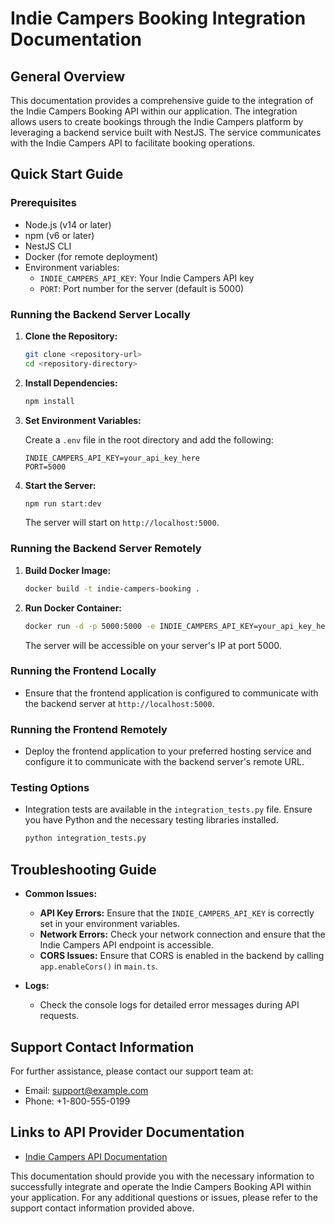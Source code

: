 # Indie Campers Booking Integration Documentation

## General Overview

This documentation provides a comprehensive guide to the integration of the Indie Campers Booking API within our application. The integration allows users to create bookings through the Indie Campers platform by leveraging a backend service built with NestJS. The service communicates with the Indie Campers API to facilitate booking operations.

## Quick Start Guide

### Prerequisites

- Node.js (v14 or later)
- npm (v6 or later)
- NestJS CLI
- Docker (for remote deployment)
- Environment variables:
  - `INDIE_CAMPERS_API_KEY`: Your Indie Campers API key
  - `PORT`: Port number for the server (default is 5000)

### Running the Backend Server Locally

1. **Clone the Repository:**

   ```bash
   git clone <repository-url>
   cd <repository-directory>
   ```

2. **Install Dependencies:**

   ```bash
   npm install
   ```

3. **Set Environment Variables:**

   Create a `.env` file in the root directory and add the following:

   ```plaintext
   INDIE_CAMPERS_API_KEY=your_api_key_here
   PORT=5000
   ```

4. **Start the Server:**

   ```bash
   npm run start:dev
   ```

   The server will start on `http://localhost:5000`.

### Running the Backend Server Remotely

1. **Build Docker Image:**

   ```bash
   docker build -t indie-campers-booking .
   ```

2. **Run Docker Container:**

   ```bash
   docker run -d -p 5000:5000 -e INDIE_CAMPERS_API_KEY=your_api_key_here indie-campers-booking
   ```

   The server will be accessible on your server's IP at port 5000.

### Running the Frontend Locally

- Ensure that the frontend application is configured to communicate with the backend server at `http://localhost:5000`.

### Running the Frontend Remotely

- Deploy the frontend application to your preferred hosting service and configure it to communicate with the backend server's remote URL.

### Testing Options

- Integration tests are available in the `integration_tests.py` file. Ensure you have Python and the necessary testing libraries installed.

  ```bash
  python integration_tests.py
  ```

## Troubleshooting Guide

- **Common Issues:**
  - **API Key Errors:** Ensure that the `INDIE_CAMPERS_API_KEY` is correctly set in your environment variables.
  - **Network Errors:** Check your network connection and ensure that the Indie Campers API endpoint is accessible.
  - **CORS Issues:** Ensure that CORS is enabled in the backend by calling `app.enableCors()` in `main.ts`.

- **Logs:**
  - Check the console logs for detailed error messages during API requests.

## Support Contact Information

For further assistance, please contact our support team at:

- Email: support@example.com
- Phone: +1-800-555-0199

## Links to API Provider Documentation

- [Indie Campers API Documentation](https://developers.goindie.online/docs)

This documentation should provide you with the necessary information to successfully integrate and operate the Indie Campers Booking API within your application. For any additional questions or issues, please refer to the support contact information provided above.